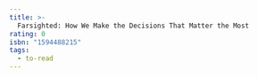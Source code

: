 ```yaml
---
title: >-
  Farsighted: How We Make the Decisions That Matter the Most
rating: 0
isbn: "1594488215"
tags:
  - to-read
---
```


